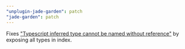 ```yaml
---
"unplugin-jade-garden": patch
"jade-garden": patch
---
```


Fixes ["Typescript inferred type cannot be named without reference"](https://stackoverflow.com/questions/72041763/typescript-inferred-type-cannot-be-named-without-reference) by exposing all types in index.
